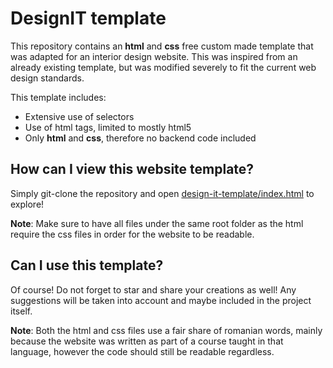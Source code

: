 # DesignIT template

This repository contains an __html__ and __css__ free custom made
template that was adapted for an interior design website. 
This was inspired from an already existing template, but was modified severely to fit the 
current web design standards.

This template includes: 
* Extensive use of selectors
* Use of html tags, limited to mostly html5
* Only __html__ and __css__, therefore no backend code included

## How can I view this website template?

Simply git-clone the repository and open [design-it-template/index.html](index.html) to explore!

__Note__: Make sure to have all files under the same root folder as the html
require the css files in order for the website to be readable.

## Can I use this template?

Of course! Do not forget to star and share your creations as well!
Any suggestions will be taken into account and maybe included in the project itself.

__Note__: Both the html and css files use a fair share of romanian words, mainly because
the website was written as part of a course taught in that language, however the code
should still be readable regardless.
